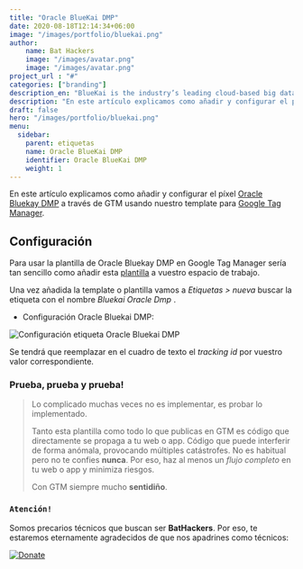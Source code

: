 ```yaml
---
title: "Oracle BlueKai DMP"
date: 2020-08-18T12:14:34+06:00
image: "/images/portfolio/bluekai.png"
author:
    name: Bat Hackers
    image: "/images/avatar.png"
    image: "/images/avatar.png"
project_url : "#"
categories: ["branding"]
description_en: "BlueKai is the industry’s leading cloud-based big data platform that enables marketing organizations to personalize online, offline, and mobile marketing campaigns with richer and more-actionable info."
description: "En este artículo explicamos como añadir y configurar el píxel o herramienta [Oracle Bluekay DMP](https://www.oracle.com/es/data-cloud/products/data-management-platform/) a través de GTM usando nuestro template para Google Tag Manager."
draft: false
hero: "/images/portfolio/bluekai.png"
menu:
  sidebar:
    parent: etiquetas
    name: Oracle BlueKai DMP
    identifier: Oracle BlueKai DMP
    weight: 1
---
```


En este artículo explicamos como añadir y configurar el píxel [Oracle Bluekay DMP](https://www.oracle.com/es/data-cloud/products/data-management-platform/) a través de GTM usando nuestro template para [Google Tag Manager](https://tagmanager.google.com/). 

##   Configuración

Para usar la plantilla de Oracle Bluekay DMP en Google Tag Manager sería tan sencillo como añadir esta [plantilla](https://tagmanager.google.com/gallery/#/owners/precariostecnicos/templates/Bluekai) a vuestro espacio de trabajo. 

Una vez añadida la template o plantilla vamos a *Etiquetas > nueva* buscar la etiqueta con el nombre *Bluekai Oracle Dmp*  .

- Configuración Oracle Bluekai DMP:

![Configuración etiqueta Oracle Bluekai DMP](https://user-images.githubusercontent.com/54624019/90954614-ef944680-e475-11ea-8777-15511223203b.png)

Se tendrá que reemplazar en el cuadro de texto el *tracking id* por vuestro valor correspondiente. 

### Prueba, prueba y prueba!

>Lo complicado muchas veces no es implementar, es probar lo implementado. 
>
>Tanto esta plantilla como todo lo que publicas en GTM es código que directamente se propaga a tu web o app. 
Código que puede interferir de forma anómala, provocando múltiples catástrofes. No es habitual pero no te confies **nunca**. Por eso, haz al menos un *flujo completo* en tu web o app y minimiza riesgos. 
>
> Con GTM siempre mucho **sentidiño**.

### ```Atención!```
Somos precarios técnicos que buscan ser **BatHackers**. Por eso, te estaremos eternamente agradecidos de que nos apadrines como técnicos: 

[![Donate](https://img.shields.io/badge/Donate-PayPal-green.svg)](https://www.paypal.com/cgi-bin/webscr?)

